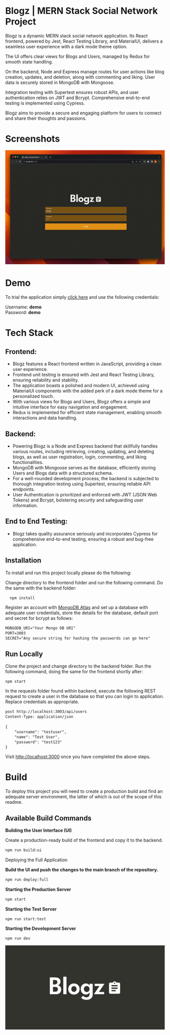 # Blogz | MERN Stack Social Network Project

Blogz is a dynamic MERN stack social network application. Its React frontend, powered by Jest, React Testing Library, and MaterialUI, delivers a seamless user experience with a dark mode theme option.

The UI offers clear views for Blogs and Users, managed by Redux for smooth state handling.

On the backend, Node and Express manage routes for user actions like blog creation, updates, and deletion, along with commenting and liking. User data is securely stored in MongoDB with Mongoose.

Integration testing with Supertest ensures robust APIs, and user authentication relies on JWT and Bcrypt. Comprehensive end-to-end testing is implemented using Cypress.

Blogz aims to provide a secure and engaging platform for users to connect and share their thoughts and passions.

# Screenshots

![](blogz-preview.gif)

# Demo

To trial the application simply [click here](https://blogz.dev) and use the following credentials:

Username: **demo**  
Password: **demo**

# Tech Stack

## Frontend:

- Blogz features a React frontend written in JavaScript, providing a clean user experience.
- Frontend unit testing is ensured with Jest and React Testing Library, ensuring reliability and stability.
- The application boasts a polished and modern UI, achieved using MaterialUI components with the added perk of a dark mode theme for a personalized touch.
- With various views for Blogs and Users, Blogz offers a simple and intuitive interface for easy navigation and engagement.
- Redux is implemented for efficient state management, enabling smooth interactions and data handling.

## Backend:

- Powering Blogz is a Node and Express backend that skillfully handles various routes, including retrieving, creating, updating, and deleting blogs, as well as user registration, login, commenting, and liking functionalities.
- MongoDB with Mongoose serves as the database, efficiently storing Users and Blogs data with a structured schema.
- For a well-rounded development process, the backend is subjected to thorough integration testing using Supertest, ensuring reliable API endpoints.
- User Authentication is prioritized and enforced with JWT (JSON Web Tokens) and Bcrypt, bolstering security and safeguarding user information.

## End to End Testing:

- Blogz takes quality assurance seriously and incorporates Cypress for comprehensive end-to-end testing, ensuring a robust and bug-free application.

## Installation

To install and run this project locally please do the following:

Change directory to the frontend folder and run the following command. Do the same with the backend folder:

```bash
  npm install
```

Register an account with [MongoDB Atlas](https://www.mongodb.com/atlas/database) and set up a database with adequate user credentials, store the details for the database, default port and secret for bcrypt as follows:

```
MONGODB_URI="Your Mongo DB URI"
PORT=3003
SECRET="Any secure string for hashing the passwords can go here"
```

## Run Locally

Clone the project and change directory to the backend folder. Run the following command, doing the same for the frontend shortly after:

```
npm start
```

In the requests folder found within backend, execute the following REST request to create a user in the database so that you can login to application. Replace credentials as appropriate.

```
post http://localhost:3003/api/users
Content-Type: application/json

{
    "username": "testuser",
    "name": "Test User",
    "password": "test123"
}
```

Visit [http://localhost:3000](http://localhost:3000) once you have completed the above steps.

# Build

To deploy this project you will need to create a production build and find an adequate server environment, the latter of which is out of the scope of this readme.

## Available Build Commands

**Building the User Interface (UI)**

Create a production-ready build of the frontend and copy it to the backend.

```bash
npm run build:ui
```

Deploying the Full Application

**Build the UI and push the changes to the main branch of the repository.**

```bash
npm run deploy:full
```

**Starting the Production Server**

```bash
npm start
```

**Starting the Test Server**

```bash
npm run start:test
```

**Starting the Development Server**

```bash
npm run dev
```

[![Logo](blogz-logo.png)](https://blogz.dev)
